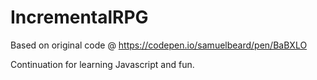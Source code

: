 # IncrementalRPG

Based on original code @ https://codepen.io/samuelbeard/pen/BaBXLO

Continuation for learning Javascript and fun.
